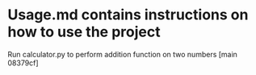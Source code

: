 # Usage.md contains instructions on how to use the project
Run calculator.py to perform addition function on two numbers
[main 08379cf] 